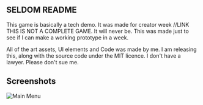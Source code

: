 ## SELDOM README
This game is basically a tech demo. It was made for creator week //LINK
THIS IS NOT A COMPLETE GAME. It will never be. This was made just to see if I can make a working prototype in a week.

All of the art assets, UI elements and Code was made by me.
I am releasing this, along with the source code under the MIT licence. I don't have a lawyer. Please don't sue me.

## Screenshots
![Main Menu](/Screenshots/MainMenu.png?raw=true "Main Menu")